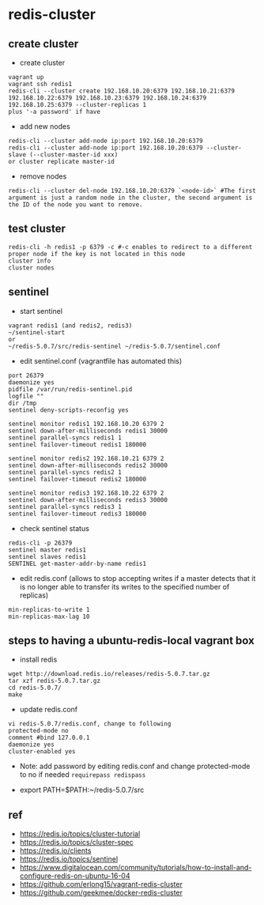 # redis-cluster

## create cluster

- create cluster

```
vagrant up
vagrant ssh redis1
redis-cli --cluster create 192.168.10.20:6379 192.168.10.21:6379 192.168.10.22:6379 192.168.10.23:6379 192.168.10.24:6379 192.168.10.25:6379 --cluster-replicas 1
plus '-a password' if have
```

- add new nodes

```
redis-cli --cluster add-node ip:port 192.168.10.20:6379
redis-cli --cluster add-node ip:port 192.168.10.20:6379 --cluster-slave (--cluster-master-id xxx)
or cluster replicate master-id
```
- remove nodes

```
redis-cli --cluster del-node 192.168.10.20:6379 `<node-id>` #The first argument is just a random node in the cluster, the second argument is the ID of the node you want to remove.
```

## test cluster

```
redis-cli -h redis1 -p 6379 -c #-c enables to redirect to a different proper node if the key is not located in this node
cluster info
cluster nodes
```

## sentinel

- start sentinel
 
 ```
 vagrant redis1 (and redis2, redis3)
 ~/sentinel-start
 or 
 ~/redis-5.0.7/src/redis-sentinel ~/redis-5.0.7/sentinel.conf
 ```
- edit sentinel.conf (vagrantfile has automated this)

```
port 26379
daemonize yes
pidfile /var/run/redis-sentinel.pid
logfile ""
dir /tmp
sentinel deny-scripts-reconfig yes

sentinel monitor redis1 192.168.10.20 6379 2
sentinel down-after-milliseconds redis1 30000
sentinel parallel-syncs redis1 1
sentinel failover-timeout redis1 180000

sentinel monitor redis2 192.168.10.21 6379 2
sentinel down-after-milliseconds redis2 30000
sentinel parallel-syncs redis2 1
sentinel failover-timeout redis2 180000

sentinel monitor redis3 192.168.10.22 6379 2
sentinel down-after-milliseconds redis3 30000
sentinel parallel-syncs redis3 1
sentinel failover-timeout redis3 180000

```

- check sentinel status

```
redis-cli -p 26379
sentinel master redis1
sentinel slaves redis1
SENTINEL get-master-addr-by-name redis1
```

- edit redis.conf (allows to stop accepting writes if a master detects that it is no longer able to transfer its writes to the specified number of replicas)

```
min-replicas-to-write 1
min-replicas-max-lag 10
```

## steps to having a ubuntu-redis-local vagrant box
- install redis

```
wget http://download.redis.io/releases/redis-5.0.7.tar.gz
tar xzf redis-5.0.7.tar.gz
cd redis-5.0.7/
make
```

- update redis.conf

```
vi redis-5.0.7/redis.conf, change to following
protected-mode no
comment #bind 127.0.0.1
daemonize yes
cluster-enabled yes
```

- Note: add password by editing redis.conf and change protected-mode to no if needed
`requirepass redispass`

- export PATH=$PATH:~/redis-5.0.7/src

## ref
- https://redis.io/topics/cluster-tutorial
- https://redis.io/topics/cluster-spec
- https://redis.io/clients
- https://redis.io/topics/sentinel
- https://www.digitalocean.com/community/tutorials/how-to-install-and-configure-redis-on-ubuntu-16-04
- https://github.com/erlong15/vagrant-redis-cluster
- https://github.com/geekmee/docker-redis-cluster



  

